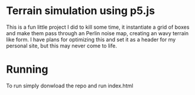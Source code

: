 # Terrain simulation using p5.js
This is a fun little project I did to kill some time, it instantiate a grid of boxes and make them pass through an Perlin noise map, creating an wavy terrain like form. I have plans for optimizing this and set it as a header for my personal site, but this may never come to life.

# Running
To run simply donwload the repo and run index.html
